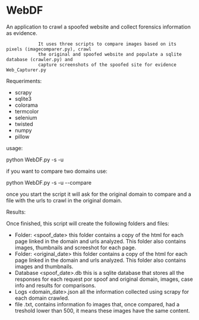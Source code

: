 # WebDF
An application to crawl a spoofed website and collect forensics information as evidence.

                It uses three scripts to compare images based on its pixels (imagecomparer.py), crawl
                the original and spoofed website and populate a sqlite database (crawler.py) and
                capture screenshots of the spoofed site for evidence Web_Capturer.py
                
Requeriments:
 
- scrapy
- sqlite3
- colorama
- termcolor
- selenium
- twisted
- numpy
- pillow

usage:

  python WebDF.py -s <spoof domain> -u <file with urls to analyze> 

if you want to compare two domains use:

  python WebDF.py -s <spoof domain> -u <file with urls to analyze> --compare
  
  once you start the script it will ask for the original domain to compare and a file with the urls to crawl in the original domain.

Results:

Once finished, this script will create the following folders and files:

- Folder: <spoof_date> this folder contains a copy of the html for each page linked in the domain and urls analyzed. This folder also contains images, thumbnails and screeshot for each page.
- Folder: <original_date> this folder contains a copy of the html for each page linked in the domain and urls analyzed. This folder also contains images and thumbnails.
- Database <spoof_date>.db this is a sqlite database that stores all the responses for each request por spoof and original domain, images, case info and results for comparisons.
- Logs <domain_date>.json all the information collected using scrapy for each domain crawled.
- file <spoof domain>.txt, contains information fo images that, once compared, had a treshold lower than 500, it means these images have the same content.
